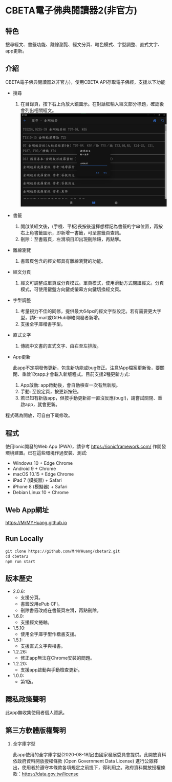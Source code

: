 # CBETA電子佛典閱讀器2(非官方)

## 特色

搜尋經文、書籤功能、離線瀏覽、經文分頁、暗色模式、字型調整、直式文字、app更新。

## 介紹

CBETA電子佛典閱讀器2(非官方)，使用CBETA API存取電子佛經，支援以下功能

* 搜尋
    1. 在目錄頁，按下右上角放大鏡圖示。在對話框輸入經文部分標題，確認後會列出相關經文。
    ![Search](https://github.com/MrMYHuang/cbetar2/raw/master/docs/images/Search.png)
* 書籤
    1. 開啟某經文後，(手機、平板)長按後選擇想標記為書籤的字串位置，再按右上角書籤圖示，即新增一書籤，可至書籤頁查詢。
    2. 刪除：至書籤頁，左滑項目即出現刪除鈕，再點擊。
* 離線瀏覽
    1. 書籤頁包含的經文都具有離線瀏覽的功能。
* 經文分頁
    1. 經文可調整成單頁或分頁模式。單頁模式，使用滑動方式閱讀經文。分頁模式，可使用鍵盤方向鍵或螢幕方向鍵切換經文頁。
* 字型調整
    1. 考量視力不佳的同修，提供最大64px的經文字型設定。若有需要更大字型，請E-mail或GitHub聯絡開發者新增。
    2. 支援全字庫楷書字型。
* 直式文字
    1. 傳統中文書的直式文字、由右至左排版。
* App更新

    此app不定期發佈更新，包含新功能或bug修正。注意!App檔案更新後，要關閉、重啟1次app才會載入新版程式。目前支援2種更新方式:

    1. App啟動: app啟動後，會自動檢查一次有無新版。
    2. 手動: 至設定頁，按更新按鈕。
    3. 若已知有新版app，但按手動更新卻一直沒反應(bug!)，請嘗試關閉、重啟app，就會更新。

程式碼為開放，可自由下載修改。

## 程式

使用Ionic開發的Web App (PWA)，請參考 https://ionicframework.com/ 作開發環境建置。已在這些環境作過安裝、測試:

* Windows 10 + Edge Chrome
* Android 9 + Chrome
* macOS 10.15 + Edge Chrome
* iPad 7 (模擬器) + Safari
* iPhone 8 (模擬器) + Safari
* Debian Linux 10 + Chrome

## Web App網址
https://MrMYHuang.github.io

## Run Locally
```
git clone https://github.com/MrMYHuang/cbetar2.git
cd cbetar2
npm run start
```

## 版本歷史
* 2.0.6:
    * 支援分頁。
    * 書籤改用ePub CFI。
    * 刪除書籤改成在書籤頁左滑，再點刪除。
* 1.6.0:
    * 支援經文捲軸。
* 1.5.10:
    * 使用全字庫字型作楷書支援。
* 1.5.1:
    * 支援直式文字與楷書。
* 1.2.26:
    * 修正app無法在Chrome安裝的問題。
* 1.2.20:
    * 支援app啟動與手動檢查更新。
* 1.0.0:
    * 第1版。

## 隱私政策聲明

此app無收集使用者個人資訊。

## 第三方軟體版權聲明

1. 全字庫字型

    此app使用的全字庫字型(2020-08-18版)由國家發展委員會提供。此開放資料依政府資料開放授權條款 (Open Government Data License) 進行公眾釋出，使用者於遵守本條款各項規定之前提下，得利用之。政府資料開放授權條款：https://data.gov.tw/license